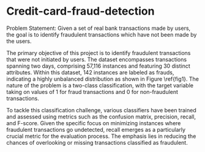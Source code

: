 # Credit-card-fraud-detection
Problem Statement: Given a set of real bank transactions made by users, the goal is to identify fraudulent transactions which have not been made by the users.

The primary objective of this project is to identify fraudulent transactions that were not initiated by users. The dataset encompasses transactions spanning two days, comprising 57,116 instances and featuring 30 distinct attributes. Within this dataset, 142 instances are labeled as frauds, indicating a highly unbalanced distribution as shown in Figure \ref{fig1}. The nature of the problem is a two-class classification, with the target variable taking on values of 1 for fraud transactions and 0 for non-fraudulent transactions.

To tackle this classification challenge, various classifiers have been trained and assessed using metrics such as the confusion matrix, precision, recall, and F-score. Given the specific focus on minimizing instances where fraudulent transactions go undetected, recall emerges as a particularly crucial metric for the evaluation process. The emphasis lies in reducing the chances of overlooking or missing transactions classified as fraudulent.
